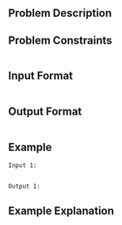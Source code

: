 # 

## Problem Description


## Problem Constraints
```

```

## Input Format
```

```

## Output Format
```

```
## Example
```
Input 1:


Output 1:

```

## Example Explanation
```

```
